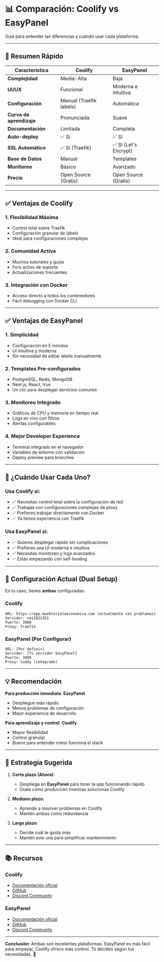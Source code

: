 
# 📊 Comparación: Coolify vs EasyPanel

Guía para entender las diferencias y cuándo usar cada plataforma.

---

## 🎯 Resumen Rápido

| Característica | Coolify | EasyPanel |
|----------------|---------|-----------|
| **Complejidad** | Media-Alta | Baja |
| **UI/UX** | Funcional | Moderna e intuitiva |
| **Configuración** | Manual (Traefik labels) | Automática |
| **Curva de aprendizaje** | Pronunciada | Suave |
| **Documentación** | Limitada | Completa |
| **Auto-deploy** | ✅ Sí | ✅ Sí |
| **SSL Automático** | ✅ Sí (Traefik) | ✅ Sí (Let's Encrypt) |
| **Base de Datos** | Manual | Templates |
| **Monitoreo** | Básico | Avanzado |
| **Precio** | Open Source (Gratis) | Open Source (Gratis) |

---

## ✅ Ventajas de Coolify

### 1. **Flexibilidad Máxima**
- Control total sobre Traefik
- Configuración granular de labels
- Ideal para configuraciones complejas

### 2. **Comunidad Activa**
- Muchos tutoriales y guías
- Foro activo de soporte
- Actualizaciones frecuentes

### 3. **Integración con Docker**
- Acceso directo a todos los contenedores
- Fácil debugging con Docker CLI

---

## ✅ Ventajas de EasyPanel

### 1. **Simplicidad**
- Configuración en 5 minutos
- UI intuitiva y moderna
- Sin necesidad de editar labels manualmente

### 2. **Templates Pre-configurados**
- PostgreSQL, Redis, MongoDB
- Next.js, React, Vue
- Un clic para desplegar servicios comunes

### 3. **Monitoreo Integrado**
- Gráficos de CPU y memoria en tiempo real
- Logs en vivo con filtros
- Alertas configurables

### 4. **Mejor Developer Experience**
- Terminal integrado en el navegador
- Variables de entorno con validación
- Deploy preview para branches

---

## 🤔 ¿Cuándo Usar Cada Uno?

### Usa **Coolify** si:
- ✅ Necesitas control total sobre la configuración de red
- ✅ Trabajas con configuraciones complejas de proxy
- ✅ Prefieres trabajar directamente con Docker
- ✅ Ya tienes experiencia con Traefik

### Usa **EasyPanel** si:
- ✅ Quieres desplegar rápido sin complicaciones
- ✅ Prefieres una UI moderna e intuitiva
- ✅ Necesitas monitoreo y logs avanzados
- ✅ Estás empezando con self-hosting

---

## 🔄 Configuración Actual (Dual Setup)

En tu caso, tienes **ambas** configuradas:

### Coolify
```
URL: https://app.mueblerialaeconomica.com (actualmente con problemas)
Servidor: vmi2822351
Puerto: 3000
Proxy: Traefik
```

### EasyPanel (Por Configurar)
```
URL: [Por definir]
Servidor: [Tu servidor EasyPanel]
Puerto: 3000
Proxy: Caddy (integrado)
```

---

## 💡 Recomendación

**Para producción inmediata**: **EasyPanel**
- Despliegue más rápido
- Menos problemas de configuración
- Mejor experiencia de desarrollo

**Para aprendizaje y control**: **Coolify**
- Mayor flexibilidad
- Control granular
- Bueno para entender cómo funciona el stack

---

## 🚀 Estrategia Sugerida

1. **Corto plazo (Ahora)**:
   - Despliega en **EasyPanel** para tener la app funcionando rápido
   - Úsala como producción mientras solucionas Coolify

2. **Mediano plazo**:
   - Aprende a resolver problemas en Coolify
   - Mantén ambas como redundancia

3. **Largo plazo**:
   - Decide cuál te gusta más
   - Mantén solo una para simplificar mantenimiento

---

## 📚 Recursos

### Coolify
- [Documentación oficial](https://coolify.io/docs)
- [GitHub](https://github.com/coollabsio/coolify)
- [Discord Community](https://discord.gg/coolify)

### EasyPanel
- [Documentación oficial](https://easypanel.io/docs)
- [GitHub](https://github.com/easypanel-io/easypanel)
- [Discord Community](https://discord.gg/easypanel)

---

**Conclusión**: Ambas son excelentes plataformas. EasyPanel es más fácil para empezar, Coolify ofrece más control. Tú decides según tus necesidades. 🎯

